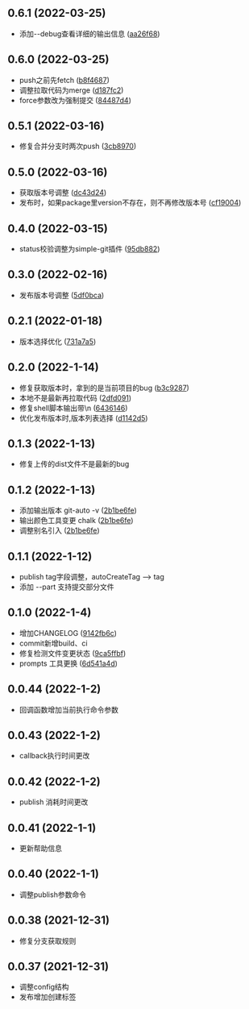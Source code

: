 ## 0.6.1 (2022-03-25)
- 添加--debug查看详细的输出信息 ([aa26f68](https://github.com/heny/git-auto-merge/commit/aa26f68))

## 0.6.0 (2022-03-25)
- push之前先fetch ([b8f4687](https://github.com/heny/git-auto-merge/commit/b8f4687))
- 调整拉取代码为merge  ([d187fc2](https://github.com/heny/git-auto-merge/commit/d187fc2))
- force参数改为强制提交  ([84487d4](https://github.com/heny/git-auto-merge/commit/84487d4))

## 0.5.1 (2022-03-16)
- 修复合并分支时两次push ([3cb8970](https://github.com/heny/git-auto-merge/commit/3cb8970))

## 0.5.0 (2022-03-16)
- 获取版本号调整 ([dc43d24](https://github.com/heny/git-auto-merge/commit/dc43d24))
- 发布时，如果package里version不存在，则不再修改版本号 ([cf19004](https://github.com/heny/git-auto-merge/commit/cf19004))

## 0.4.0 (2022-03-15)
- status校验调整为simple-git插件 ([95db882](https://github.com/heny/git-auto-merge/commit/95db882))

## 0.3.0 (2022-02-16)
- 发布版本号调整 ([5df0bca](https://github.com/heny/git-auto-merge/commit/5df0bca))

## 0.2.1 (2022-01-18)
- 版本选择优化 ([731a7a5](https://github.com/heny/git-auto-merge/commit/731a7a5))

## 0.2.0 (2022-1-14)
- 修复获取版本时，拿到的是当前项目的bug ([b3c9287](https://github.com/heny/git-auto-merge/commit/b3c9287))
- 本地不是最新再拉取代码 ([2dfd091](https://github.com/heny/git-auto-merge/commit/2dfd091))
- 修复shell脚本输出带\n ([6436146](https://github.com/heny/git-auto-merge/commit/6436146))
- 优化发布版本时,版本列表选择 ([d1142d5](https://github.com/heny/git-auto-merge/commit/d1142d5))

## 0.1.3 (2022-1-13)
- 修复上传的dist文件不是最新的bug

## 0.1.2 (2022-1-13)
- 添加输出版本 git-auto -v ([2b1be6fe](https://github.com/heny/git-auto-merge/commit/2b1be6fe))
- 输出颜色工具变更 chalk ([2b1be6fe](https://github.com/heny/git-auto-merge/commit/2b1be6fe))
- 调整别名引入 ([2b1be6fe](https://github.com/heny/git-auto-merge/commit/2b1be6fe))

## 0.1.1 (2022-1-12)
- publish tag字段调整，autoCreateTag --> tag
- 添加 --part 支持提交部分文件

## 0.1.0 (2022-1-4)
- 增加CHANGELOG ([9142fb6c](https://github.com/heny/git-auto-merge/commit/9142fb6c))
- commit新增build、ci
- 修复检测文件变更状态 ([9ca5ffbf](https://github.com/heny/git-auto-merge/commit/9ca5ffbf))
- prompts 工具更换 ([6d541a4d](https://github.com/heny/git-auto-merge/commit/6d541a4d))

## 0.0.44 (2022-1-2)
- 回调函数增加当前执行命令参数

## 0.0.43 (2022-1-2)
- callback执行时间更改

## 0.0.42 (2022-1-2)
- publish 消耗时间更改

## 0.0.41 (2022-1-1)
- 更新帮助信息

## 0.0.40 (2022-1-1)
- 调整publish参数命令

## 0.0.38 (2021-12-31)
- 修复分支获取规则

## 0.0.37 (2021-12-31)
- 调整config结构
- 发布增加创建标签